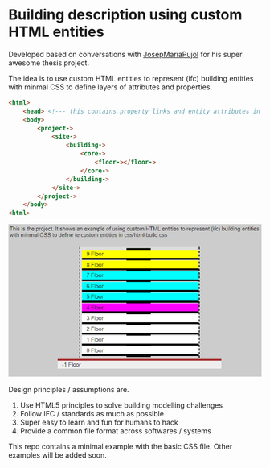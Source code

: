 # Building description using custom HTML entities
Developed based on conversations with [JosepMariaPujol](https://github.com/JosepMariaPujol/HTML-Build)
for his super awesome thesis project.

The idea is to use custom HTML entities to represent (ifc) building entities with minmal CSS to define layers of attributes and properties.

```HTML
<html>
	<head> <!--- this contains property links and entity attributes in css ---> </head>
	<body>
		<project->
			<site->
				<building->
					<core->
						<floor-></floor->
					</core->
				</building->
			</site->
		</project->
	</body>
<html>
```

![html-build-basic](img/preview.png)

Design principles / assumptions are.

1. Use HTML5 principles to solve building modelling challenges
2. Follow IFC / standards as much as possible
3. Super easy to learn and fun for humans to hack
4. Provide a common file format across softwares / systems

This repo contains a minimal example with the basic CSS file. Other examples will be added soon.


